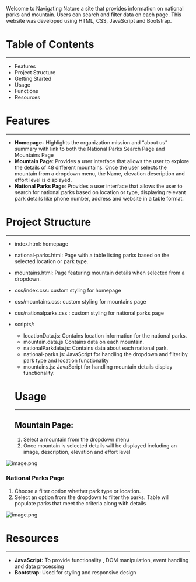 Welcome to Navigating Nature a site that provides information on national parks and mountain. Users can search and filter data on each page. This website was developed using HTML, CSS, JavaScript and Bootstrap. 

# Table of Contents

---

- Features
- Project Structure
- Getting Started
- Usage
- Functions
- Resources

# Features

---

- **Homepage-**  Highlights the organization mission and “about us” summary with link to both the National Parks Search Page and Mountains Page
- **Mountain Page**: Provides a user interface that allows the user to explore the details of 48 different mountains.  Once the user selects the mountain from a dropdown menu, the Name, elevation description and effort level is displayed.
- **National Parks Page**: Provides a user interface that allows the user  to search for national parks based on location or type, displaying relevant park details like phone number, address and website  in a table format.

# Project Structure

---

- index.html: homepage
- national-parks.html: Page with a table listing parks based on the selected location or park type.
- mountains.html: Page featuring mountain details when selected from a dropdown.
- css/index.css: custom styling for homepage
- css/mountains.css: custom styling for mountains page
- css/nationalparks.css : custom styling for national parks page
- scripts/:
    - locationData.js: Contains location information for the national parks.
    - mountain.data.js Contains data on each mountain.
    - nationalParkdata.js: Contains data about each national park.
    - national-parks.js:  JavaScript for handling the dropdown and  filter by park type and location functionality
    - mountains.js: JavaScript for handling mountain details display functionality.
    
    # Usage
    
    ---
    
    ## Mountain Page:
    
    1. Select a mountain from the dropdown menu
    2. Once mountain is selected details will be displayed including an image, description, elevation and effort level

![image.png](https://prod-files-secure.s3.us-west-2.amazonaws.com/245443cc-80a3-4805-bcf5-68c0cecad750/66ff21ed-434a-467f-876c-99b27b4ed64b/image.png)

### National Parks Page

1. Choose a filter option whether park type or location. 
2. Select an option from the dropdown to filter the parks. Table will populate parks that meet the criteria along with details

![image.png](https://prod-files-secure.s3.us-west-2.amazonaws.com/245443cc-80a3-4805-bcf5-68c0cecad750/62eeb39d-e264-43a6-b6f9-221d46c8b6da/image.png)

# Resources

---

- **JavaScript:** To provide functionality , DOM manipulation, event handling and data processing
- **Bootstrap**: Used for styling and responsive design
